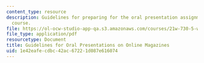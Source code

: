 ```yaml
---
content_type: resource
description: Guidelines for preparing for the oral presentation assignment of the
  course.
file: https://ol-ocw-studio-app-qa.s3.amazonaws.com/courses/21w-730-5-writing-on-contemporary-issues-culture-shock-writing-editing-and-publishing-in-cyberspace-fall-2008/1e42eafecdbc42ac67221d087e616074_or_prstn_mag_gdl.pdf
file_type: application/pdf
resourcetype: Document
title: Guidelines for Oral Presentations on Online Magazines
uid: 1e42eafe-cdbc-42ac-6722-1d087e616074
---
```


